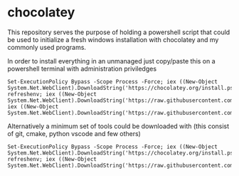 # chocolatey
This repository serves the purpose of holding a powershell script that could be used to initialize a fresh windows installation with chocolatey and my commonly used programs.

In order to install everything in an unmanaged just copy/paste this on a powershell terminal with administration priviledges
```
Set-ExecutionPolicy Bypass -Scope Process -Force; iex ((New-Object System.Net.WebClient).DownloadString('https://chocolatey.org/install.ps1')); refreshenv; iex ((New-Object System.Net.WebClient).DownloadString('https://raw.githubusercontent.com/ntagliani/chocolatey/master/min_dev.ps1')); iex ((New-Object System.Net.WebClient).DownloadString('https://raw.githubusercontent.com/ntagliani/chocolatey/master/default_install.ps1'));
```

Alternatively a minimum set of tools could be downloaded with (this consist of git, cmake, python vscode and few others)
```
Set-ExecutionPolicy Bypass -Scope Process -Force; iex ((New-Object System.Net.WebClient).DownloadString('https://chocolatey.org/install.ps1')); refreshenv; iex ((New-Object System.Net.WebClient).DownloadString('https://raw.githubusercontent.com/ntagliani/chocolatey/master/min_dev.ps1')); 
```